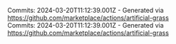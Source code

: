 Commits: 2024-03-20T11:12:39.001Z - Generated via https://github.com/marketplace/actions/artificial-grass
<br>
Commits: 2024-03-20T11:12:39.001Z - Generated via https://github.com/marketplace/actions/artificial-grass
<br>
